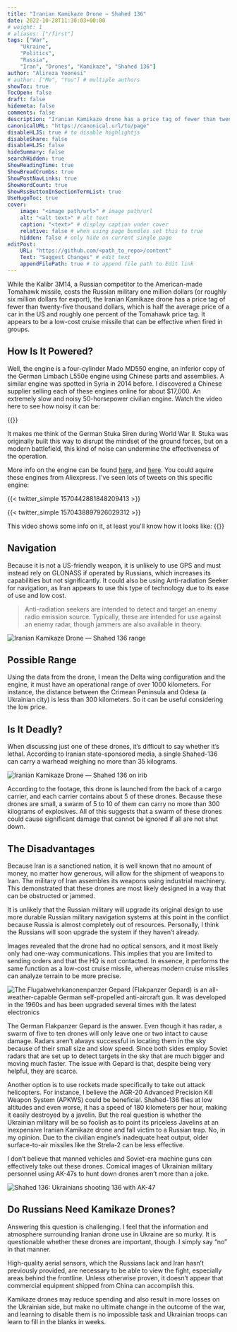 ```yaml
---
title: "Iranian Kamikaze Drone — Shahed 136"
date: 2022-10-28T11:30:03+00:00
# weight: 1
# aliases: ["/first"]
tags: ["War",
    "Ukraine",
    "Politics",
    "Russia",
    "Iran", "Drones", "Kamikaze", "Shahed 136"]
author: "Alireza Yoonesi"
# author: ["Me", "You"] # multiple authors
showToc: true
TocOpen: false
draft: false
hidemeta: false
comments: false
description: "Iranian Kamikaze drone has a price tag of fewer than twenty-five thousand dollars, which is half the average price of a car in the US and roughly one percent of the Tomahawk price tag. It appears to be a low-cost cruise missile that can be effective when fired in groups. How does it work? How can it be destroyed?"
canonicalURL: "https://canonical.url/to/page"
disableHLJS: true # to disable highlightjs
disableShare: false
disableHLJS: false
hideSummary: false
searchHidden: true
ShowReadingTime: true
ShowBreadCrumbs: true
ShowPostNavLinks: true
ShowWordCount: true
ShowRssButtonInSectionTermList: true
UseHugoToc: true
cover:
    image: "<image path/url>" # image path/url
    alt: "<alt text>" # alt text
    caption: "<text>" # display caption under cover
    relative: false # when using page bundles set this to true
    hidden: false # only hide on current single page
editPost:
    URL: "https://github.com/<path_to_repo>/content"
    Text: "Suggest Changes" # edit text
    appendFilePath: true # to append file path to Edit link
---
```



While the Kalibr 3M14, a Russian competitor to the American-made Tomahawk missile, costs the Russian military one million dollars (or roughly six million dollars for export), the Iranian Kamikaze drone has a price tag of fewer than twenty-five thousand dollars, which is half the average price of a car in the US and roughly one percent of the Tomahawk price tag. It appears to be a low-cost cruise missile that can be effective when fired in groups.


## How Is It Powered?
Well, the engine is a four-cylinder Mado MD550 engine, an inferior copy of the German Limbach L550e engine using Chinese parts and assemblies. A similar engine was spotted in Syria in 2014 before. I discovered a Chinese supplier selling each of these engines online for about $17,000. An extremely slow and noisy 50-horsepower civilian engine. Watch the video here to see how noisy it can be:

{{<youtube nmCV2nfzaVE>}}


It makes me think of the German Stuka Siren during World War II. Stuka was originally built this way to disrupt the mindset of the ground forces, but on a modern battlefield, this kind of noise can undermine the effectiveness of the operation.

More info on the engine can be found [here](http://www.uavstar.com/Products/Engine/Engine_e.htm#:~:text=crankshafts%2C%20Exhaust%20stacks-,MD550,-Four%20cylinder%2C%20horizontally), and [here](https://www.militarydrones.org.cn/md-550-engine-price-p00583p1.html). You could aquire these engines from Aliexpress. I've seen lots of tweets on this specific engine:

{{< twitter_simple 1570442881848209413 >}}

{{< twitter_simple 1570438897926029312 >}}

This video shows some info on it, at least you'll know how it looks like:
{{<youtube LyoW39UIceE >}}

## Navigation
Because it is not a US-friendly weapon, it is unlikely to use GPS and must instead rely on GLONASS if operated by Russians, which increases its capabilities but not significantly. It could also be using Anti-radiation Seeker for navigation, as Iran appears to use this type of technology due to its ease of use and low cost.

> Anti-radiation seekers are intended to detect and target an enemy radio emission source. Typically, these are intended for use against an enemy radar, though jammers are also available in theory.

![Iranian Kamikaze Drone — Shahed 136 range](range.jpg "Shahed 136 range")

## Possible Range
Using the data from the drone, I mean the Delta wing configuration and the engine, it must have an operational range of over 1000 kilometers. For instance, the distance between the Crimean Peninsula and Odesa (a Ukrainian city) is less than 300 kilometers. So it can be useful considering the low price.

## Is It Deadly?
When discussing just one of these drones, it’s difficult to say whether it’s lethal. According to Iranian state-sponsored media, a single Shahed-136 can carry a warhead weighing no more than 35 kilograms.

![Iranian Kamikaze Drone — Shahed 136 on irib](irib.webp "Shahed 136 irib")

According to the footage, this drone is launched from the back of a cargo carrier, and each carrier contains about 5 of these drones. Because these drones are small, a swarm of 5 to 10 of them can carry no more than 300 kilograms of explosives. All of this suggests that a swarm of these drones could cause significant damage that cannot be ignored if all are not shut down.

## The Disadvantages
Because Iran is a sanctioned nation, it is well known that no amount of money, no matter how generous, will allow for the shipment of weapons to Iran. The military of Iran assembles its weapons using industrial machinery. This demonstrated that these drones are most likely designed in a way that can be obstructed or jammed.

It is unlikely that the Russian military will upgrade its original design to use more durable Russian military navigation systems at this point in the conflict because Russia is almost completely out of resources. Personally, I think the Russians will soon upgrade the system if they haven’t already.

Images revealed that the drone had no optical sensors, and it most likely only had one-way communications. This implies that you are limited to sending orders and that the HQ is not contacted. In essence, it performs the same function as a low-cost cruise missile, whereas modern cruise missiles can analyze terrain to be more precise.

![The Flugabwehrkanonenpanzer Gepard (Flakpanzer Gepard) is an all-weather-capable German self-propelled anti-aircraft gun. It was developed in the 1960s and has been upgraded several times with the latest electronics](Gepard.webp "Flakpanzer Gepard")

The German Flakpanzer Gepard is the answer. Even though it has radar, a swarm of five to ten drones will only leave one or two intact to cause damage. Radars aren’t always successful in locating them in the sky because of their small size and slow speed. Since both sides employ Soviet radars that are set up to detect targets in the sky that are much bigger and moving much faster. The issue with Gepard is that, despite being very helpful, they are scarce.

Another option is to use rockets made specifically to take out attack helicopters. For instance, I believe the AGR-20 Advanced Precision Kill Weapon System (APKWS) could be beneficial. Shahed-136 flies at low altitudes and even worse, it has a speed of 180 kilometers per hour, making it easily destroyed by a javelin. But the real question is whether the Ukrainian military will be so foolish as to point its priceless Javelins at an inexpensive Iranian Kamikaze drone and fall victim to a Russian trap. No, in my opinion. Due to the civilian engine’s inadequate heat output, older surface-to-air missiles like the Strela-2 can be less effective.

I don’t believe that manned vehicles and Soviet-era machine guns can effectively take out these drones. Comical images of Ukrainian military personnel using AK-47s to hunt down drones aren’t more than a joke.

![Shahed 136: Ukrainians shooting 136 with AK-47](0*ptqzjsd57SEAkTfr.webp "Ukrainians shooting 136 with AK-47")

## Do Russians Need Kamikaze Drones?
Answering this question is challenging. I feel that the information and atmosphere surrounding Iranian drone use in Ukraine are so murky. It is questionable whether these drones are important, though. I simply say “no” in that manner.

High-quality aerial sensors, which the Russians lack and Iran hasn’t previously provided, are necessary to be able to view the fight, especially areas behind the frontline. Unless otherwise proven, it doesn’t appear that commercial equipment shipped from China can accomplish this.

Kamikaze drones may reduce spending and also result in more losses on the Ukrainian side, but make no ultimate change in the outcome of the war, and learning to disable them is no impossible task and Ukrainian troops can learn to fill in the blanks in weeks.